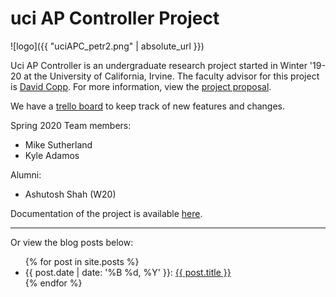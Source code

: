 # uci AP Controller Project

![logo]({{ "uciAPC_petr2.png" | absolute_url  }})

Uci AP Controller is an undergraduate research project started in Winter '19-20 at the University of California, Irvine. The faculty advisor for this project is [David Copp](http://engineering.uci.edu/users/david-copp). For more information, view the [project proposal](Project_Proposal.html).

We have a [trello board](https://trello.com/b/aRJtnHfg/uciapc) to keep track of new features and changes.

Spring 2020 Team members:
+ Mike Sutherland 
+ Kyle Adamos

Alumni:
+ Ashutosh Shah (W20)

Documentation of the project is available <a href="{{ site.baseurl  }}/documentation/index.html">here</a>.

---

Or view the blog posts below:
<ul>
  {% for post in site.posts %}
    <li>
      {{ post.date |  date: '%B %d, %Y' }}: <a href="{{ site.baseurl }}{{ post.url }}">{{ post.title }}</a>
    </li>
  {% endfor %}
</ul>

